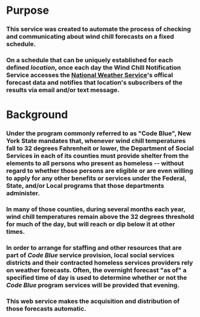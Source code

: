 # Purpose

### This service was created to automate the process of checking and communicating about wind chill forecasts on a fixed schedule.

### On a schedule that can be uniquely established for each defined *location*, once each day the **Wind Chill Notification Service** accesses the **[National Weather Service](https://forecast.weather.gov/)**'s offical forecast data and notifies that location's subscribers of the results via email and/or text message.


# Background

### Under the program commonly referred to as "Code Blue", New York State mandates that, whenever wind chill temperatures fall to 32 degrees Fahrenheit or lower, the Department of Social Services in each of its counties must provide shelter from the elements to all persons who present as homeless -- without regard to whether those persons are eligible or are even willing to apply for any other benefits or services under the Federal, State, and/or Local programs that those departments administer.

### In many of those counties, during several months each year, wind chill temperatures remain above the 32 degrees threshold for much of the day, but will reach or dip below it at other times.  

### In order to arrange for staffing and other resources that are part of *Code Blue* service provision, local social services districts and their contracted homeless services providers rely on weather forecasts.  Often, the overnight forecast "as of" a specified time of day is used to determine whether or not the *Code Blue* program services will be provided that evening.

### This web service makes the acquisition and distribution of those forecasts automatic.

